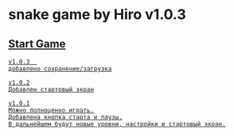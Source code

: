 # snake game by Hiro v1.0.3	
## <a href="https://h1rohamada.github.io/snake/index.html" />Start Game
    v1.0.3	
    добавлено сохранение/загрузка
    
    v1.0.2
    Добавлен стартовый экран
    
    v1.0.1
    Можно полноценно играть.
    Добавлена кнопка старта и паузы.
    В дальнейшем будут новые уровни, настройки и стартовый экран.


